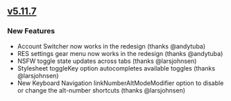 ## [v5.11.7](https://github.com/honestbleeps/Reddit-Enhancement-Suite/releases/v5.11.7)

### New Features

- Account Switcher now works in the redesign (thanks @andytuba)
- RES settings gear menu now works in the redesign (thanks @andytuba)
- NSFW toggle state updates across tabs (thanks @larsjohnsen)
- Stylesheet toggleKey option autocompletes available toggles (thanks @larsjohnsen)
- New Keyboard Navigation linkNumberAltModeModifier option to disable or change the alt-number shortcuts (thanks @larsjohnsen)
